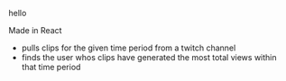 hello

Made in React

- pulls clips for the given time period from a twitch channel 
- finds the user whos clips have generated the most total views within that time period 